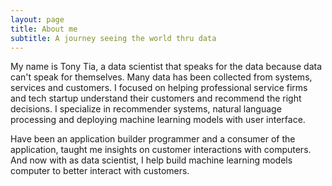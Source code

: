 ```yaml
---
layout: page
title: About me
subtitle: A journey seeing the world thru data
---
```


My name is Tony Tia, a data scientist that speaks for the data because data can't speak for themselves. Many data has been collected from systems, services and customers. I focused on helping professional service firms and tech startup understand their customers and recommend the right decisions. I specialize in recommender systems, natural language processing and deploying machine learning models with user interface.

Have been an application builder programmer and a consumer of the application, taught me insights on customer interactions with computers. And now with as data scientist, I help build machine learning models computer to better interact with customers.

<!--
Recommenders

###Natural language processing

###Machine learning models
-->
